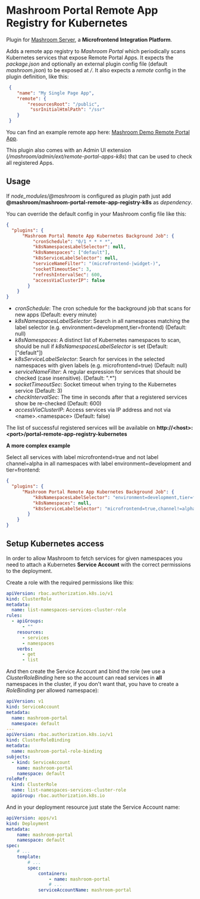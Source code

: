 
# Mashroom Portal Remote App Registry for Kubernetes

Plugin for [Mashroom Server](https://www.mashroom-server.com), a **Microfrontend Integration Platform**.

Adds a remote app registry to _Mashroom Portal_ which periodically scans Kubernetes services that expose Remote Portal Apps.
It expects the _package.json_ and optionally an external plugin config file (default _mashroom.json_) to be exposed at _/_.
It also expects a _remote_ config in the plugin definition, like this:

```json
 {
    "name": "My Single Page App",
    "remote": {
        "resourcesRoot": "/public",
         "ssrInitialHtmlPath": "/ssr"
    }
 }
```

You can find an example remote app here: [Mashroom Demo Remote Portal App](https://github.com/nonblocking/mashroom-demo-remote-portal-app).

This plugin also comes with an Admin UI extension (_/mashroom/admin/ext/remote-portal-apps-k8s_) that can be used to check all registered Apps.

## Usage

If *node_modules/@mashroom* is configured as plugin path just add **@mashroom/mashroom-portal-remote-app-registry-k8s** as *dependency*.

You can override the default config in your Mashroom config file like this:

```json
{
  "plugins": {
      "Mashroom Portal Remote App Kubernetes Background Job": {
          "cronSchedule": "0/1 * * * *",
          "k8sNamespacesLabelSelector": null,
          "k8sNamespaces": ["default"],
          "k8sServiceLabelSelector": null,
          "serviceNameFilter": "(microfrontend-|widget-)",
          "socketTimeoutSec": 3,
          "refreshIntervalSec": 600,
          "accessViaClusterIP": false
        }
    }
}
```

 * _cronSchedule_: The cron schedule for the background job that scans for new apps (Default: every minute)
 * _k8sNamespacesLabelSelector_: Search in all namespaces matching the label selector (e.g. environment=development,tier=frontend) (Default: null)
 * _k8sNamespaces_: A distinct list of Kubernetes namespaces to scan, should be null if _k8sNamespacesLabelSelector_ is set (Default: ["default"])
 * _k8sServiceLabelSelector_: Search for services in the selected namespaces with given labels (e.g. microfrontend=true) (Default: null)
 * _serviceNameFilter_: A regular expression for services that should be checked (case insensitive). (Default: ".*")
 * _socketTimeoutSec_: Socket timeout when trying to the Kubernetes service (Default: 3)
 * _checkIntervalSec_: The time in seconds after that a registered services show be re-checked (Default: 600)
 * _accessViaClusterIP_: Access services via IP address and not via &lt;name&gt;.&lt;namespace&gt; (Default: false)

The list of successful registered services will be available on **http://&lt;host&gt;:&lt;port&gt;/portal-remote-app-registry-kubernetes**

**A more complex example**

Select all services with label microfrontend=true and not label channel=alpha in all namespaces with label environment=development and tier=frontend:

```json
{
  "plugins": {
      "Mashroom Portal Remote App Kubernetes Background Job": {
          "k8sNamespacesLabelSelector": "environment=development,tier=frontend",
          "k8sNamespaces": null,
          "k8sServiceLabelSelector": "microfrontend=true,channel!=alpha"
        }
    }
}
```

## Setup Kubernetes access

In order to allow Mashroom to fetch services for given namespaces you need to attach a Kubernetes **Service Account** with the correct permissions to the deployment.

Create a role with the required permissions like this:

```yaml
apiVersion: rbac.authorization.k8s.io/v1
kind: ClusterRole
metadata:
  name: list-namespaces-services-cluster-role
rules:
  - apiGroups:
      - ""
    resources:
      - services
      - namespaces
    verbs:
      - get
      - list
```
And then create the Service Account and bind the role
(we use a *ClusterRoleBinding* here so the account can read services in **all** namespaces in the cluster, if you don't want that, you have to create a *RoleBinding* per allowed namespace):

```yaml
apiVersion: v1
kind: ServiceAccount
metadata:
  name: mashroom-portal
  namespace: default
---
apiVersion: rbac.authorization.k8s.io/v1
kind: ClusterRoleBinding
metadata:
  name: mashroom-portal-role-binding
subjects:
  - kind: ServiceAccount
    name: mashroom-portal
    namespace: default
roleRef:
  kind: ClusterRole
  name: list-namespaces-services-cluster-role
  apiGroup: rbac.authorization.k8s.io
```

And in your deployment resource just state the Service Account name:

```yaml
apiVersion: apps/v1
kind: Deployment
metadata:
    name: mashroom-portal
    namespace: default
spec:
    # ...
    template:
        # ...
        spec:
            containers:
                - name: mashroom-portal
                # ...
            serviceAccountName: mashroom-portal
```

